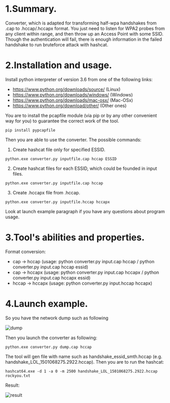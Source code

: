 # 1.Summary.
Converter, which is adapted for transforming half-wpa handshakes from .cap to .hccap/.hccapx format. You just need to listen for WPA2 probes from any client within range, and then throw up an Access Point with some SSID. Though the authentication will fail, there is enough information in the failed handshake to run bruteforce attack with hashcat.

# 2.Installation and usage.
Install python interpreter of version 3.6 from one of the following links:
* https://www.python.org/downloads/source/ (Linux)
* https://www.python.org/downloads/windows/ (Windows)
* https://www.python.org/downloads/mac-osx/ (Mac-OSx)
* https://www.python.org/download/other/ (Other ones)

You are to install the pcapfile module (via pip or by any other convenient way for you) to guarantee the correct work of the tool.
```
pip install pypcapfile
```
Then you are able to use the converter. The possible commands:
1. Create hashcat file only for specified ESSID.
```
python.exe converter.py inputfile.cap hccap ESSID  
```
2. Create hashcat files for each ESSID, which could be founded in input files.
```
python.exe converter.py inputfile.cap hccap
```
3. Create .hccapx file from .hccap.
```
python.exe converter.py inputfile.hccap hccapx
```
Look at launch example paragraph if you have any questions about program usage.

# 3.Tool's abilities and properties.
Format conversion:
* cap -> hccap (usage: python converter.py input.cap hccap / python converter.py input.cap hccap essid)
* cap -> hccapx (usage: python converter.py input.cap hccapx / python converter.py input.cap hccapx essid)
* hccap -> hccapx (usage: python converter.py input.hccap hccapx)

# 4.Launch example.
So you have the network dump such as following

![dump](https://pp.userapi.com/c639627/v639627975/35b8c/rw9vSLp1psc.jpg)


Then you launch the converter as following:
```
python.exe converter.py dump.cap hccap
```
The tool will gen file with name such as handshake_essid_smth.hccap (e.g. handshake_LOL_1501068275.2922.hccap). Then you are to run the hashcat:
```
hashcat64.exe -d 1 -a 0 -m 2500 handshake_LOL_1501068275.2922.hccap rockyou.txt
```
Result:

![result](https://pp.userapi.com/c840129/v840129682/16ced/mWGJSW5SlIo.jpg)
